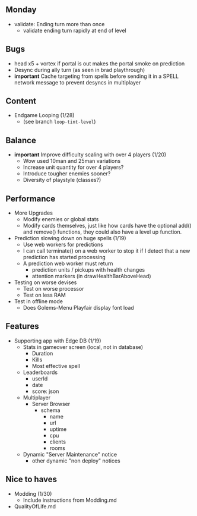 ## Monday
- validate: Ending turn more than once
    - validate ending turn rapidly at end of level

## Bugs 
- head x5 + vortex if portal is out makes the portal smoke on prediction
- Desync during ally turn (as seen in brad playthrough)
- **important** Cache targeting from spells before sending it in a SPELL network message to prevent desyncs in multiplayer
## Content
- Endgame Looping (1/28)
    - (see branch `loop-tint-level`)

## Balance
- **important** Improve difficulty scaling with over 4 players (1/20)
    - Wow used 10man and 25man variations
    - Increase unit quantity for over 4 players?
    - Introduce tougher enemies sooner?
    - Diversity of playstyle (classes?)

## Performance
- More Upgrades
    - Modify enemies or global stats
    - Modify cards themselves, just like how cards have the optional add() and remove() functions, they could also have a level up function.
- Prediction slowing down on huge spells (1/19)
    - Use web workers for predictions
    - I can call terminate() on a web worker to stop it if I detect that a new prediction has started processing
    - A prediction web worker must return
        - prediction units / pickups with health changes
        - attention markers (in drawHealthBarAboveHead)
- Testing on worse devises
    - Test on worse processor
    - Test on less RAM
- Test in offline mode
    - Does Golems-Menu Playfair display font load

## Features
- Supporting app with Edge DB (1/19)
    - Stats in gameover screen (local, not in database)
        - Duration
        - Kills
        - Most effective spell
    - Leaderboards
        - userId
        - date
        - score: json
    - Multiplayer
        - Server Browser
            - schema
                - name
                - url
                - uptime
                - cpu
                - clients
                - rooms
    - Dynamic "Server Maintenance" notice
        - other dynamic "non deploy" notices


## Nice to haves
- Modding (1/30)
    - Include instructions from Modding.md
- QualityOfLife.md